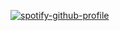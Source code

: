 [![spotify-github-profile](https://spotify-github-profile.vercel.app/api/view?uid=31uptvmd5zfgv2xa7uzgd3u7xjtm&cover_image=true&theme=default&bar_color=53b14f&bar_color_cover=true)](https://spotify-github-profile.vercel.app/api/view?uid=31uptvmd5zfgv2xa7uzgd3u7xjtm&redirect=true#center)

